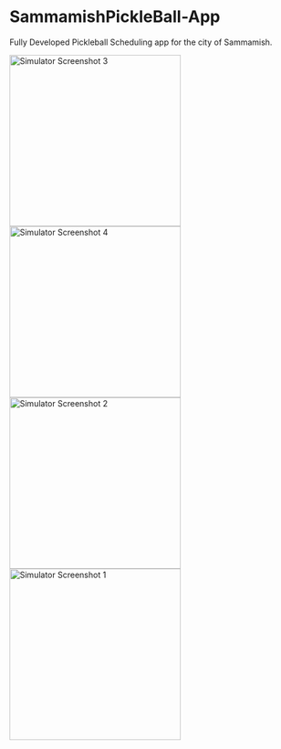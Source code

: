 # SammamishPickleBall-App
Fully Developed Pickleball Scheduling app for the city of Sammamish. 


<img src="https://github.com/user-attachments/assets/c5867487-36f8-49e1-9ac5-555853be233c" alt="Simulator Screenshot 3" width="300"/>

<img src="https://github.com/user-attachments/assets/d670db0a-373a-4cc5-b587-c6285cae5740" alt="Simulator Screenshot 4" width="300"/>
<img src="https://github.com/user-attachments/assets/71ca01c5-0148-4a08-8433-4bcf8bc7823c" alt="Simulator Screenshot 2" width="300"/>

<img src="https://github.com/user-attachments/assets/d5d688c6-cb0f-4dac-992f-a31a3ba18b74" alt="Simulator Screenshot 1" width="300"/>

